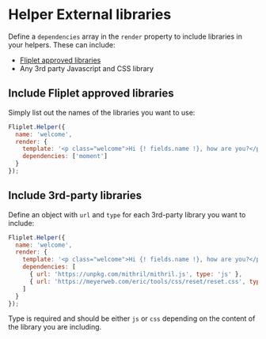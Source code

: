# Helper External libraries

Define a `dependencies` array in the `render` property to include libraries in your helpers. These can include:

- [Fliplet approved libraries](/Fliplet-approved-libraries.html)
- Any 3rd party Javascript and CSS library

## Include Fliplet approved libraries

Simply list out the names of the libraries you want to use:

```js
Fliplet.Helper({
  name: 'welcome',
  render: {
    template: '<p class="welcome">Hi {! fields.name !}, how are you?</p>',
    dependencies: ['moment']
  }
});
```

## Include 3rd-party libraries

Define an object with `url` and `type` for each 3rd-party library you want to include:

```js
Fliplet.Helper({
  name: 'welcome',
  render: {
    template: '<p class="welcome">Hi {! fields.name !}, how are you?</p>',
    dependencies: [
      { url: 'https://unpkg.com/mithril/mithril.js', type: 'js' },
      { url: 'https://meyerweb.com/eric/tools/css/reset/reset.css', type: 'css' }
    ]
  }
});
```

Type is required and should be either `js` or `css` depending on the content of the library you are including.